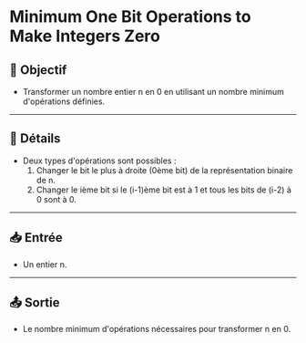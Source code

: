 # Minimum One Bit Operations to Make Integers Zero

## 🎯 Objectif

- Transformer un nombre entier n en 0 en utilisant un nombre minimum d'opérations définies.

---

## 📝 Détails

- Deux types d'opérations sont possibles :
  1. Changer le bit le plus à droite (0ème bit) de la représentation binaire de n.
  2. Changer le ième bit si le (i-1)ème bit est à 1 et tous les bits de (i-2) à 0 sont à 0.


---

## 📥 Entrée

- Un entier n.

---

## 📤 Sortie

- Le nombre minimum d'opérations nécessaires pour transformer n en 0.


